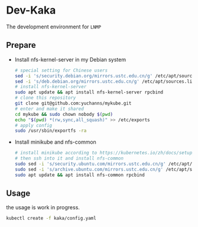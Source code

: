 # Dev-Kaka
The development environment for `LNMP`

## Prepare
* Install nfs-kernel-server in my Debian system
  ```sh
  # special setting for Chinese users
  sed -i 's/security.debian.org/mirrors.ustc.edu.cn/g' /etc/apt/sources.list
  sed -i 's/deb.debian.org/mirrors.ustc.edu.cn/g' /etc/apt/sources.list
  # install nfs-kernel-server
  sudo apt update && apt install nfs-kernel-server rpcbind
  # clone this repository
  git clone git@github.com:yuchanns/mykube.git
  # enter and make it shared
  cd mykube && sudo chown nobody $(pwd)
  echo "$(pwd) *(rw,sync,all_squash)" >> /etc/exports
  # apply config
  sudo /usr/sbin/exportfs -ra
  ```

* Install minikube and nfs-common

  ```sh
  # install minikube according to https://kubernetes.io/zh/docs/setup/learning-environment/minikube/
  # then ssh into it and install nfs-common
  sudo sed -i 's/security.ubuntu.com/mirrors.ustc.edu.cn/g' /etc/apt/sources.list
  sudo sed -i 's/archive.ubuntu.com/mirrors.ustc.edu.cn/g' /etc/apt/sources.list
  sudo apt update && apt install nfs-common rpcbind
  ```

## Usage

the usage is  work in progress.

```sh
kubectl create -f kaka/config.yaml
```

